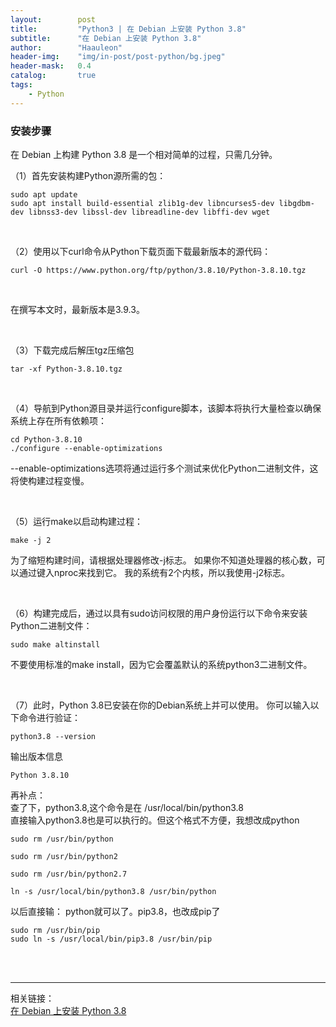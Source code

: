 ```yaml
---
layout:        post
title:         "Python3 | 在 Debian 上安装 Python 3.8"
subtitle:      "在 Debian 上安装 Python 3.8"
author:        "Haauleon"
header-img:    "img/in-post/post-python/bg.jpeg"
header-mask:   0.4
catalog:       true
tags:
    - Python
---
```


### 安装步骤
在 Debian 上构建 Python 3.8 是一个相对简单的过程，只需几分钟。      

（1）首先安装构建Python源所需的包：     
```
sudo apt update 
sudo apt install build-essential zlib1g-dev libncurses5-dev libgdbm-dev libnss3-dev libssl-dev libreadline-dev libffi-dev wget
```

<br>

（2）使用以下curl命令从Python下载页面下载最新版本的源代码：       
```
curl -O https://www.python.org/ftp/python/3.8.10/Python-3.8.10.tgz
```

<br>

在撰写本文时，最新版本是3.9.3。    

<br>

（3）下载完成后解压tgz压缩包      
```
tar -xf Python-3.8.10.tgz
```

<br>

（4）导航到Python源目录并运行configure脚本，该脚本将执行大量检查以确保系统上存在所有依赖项：     
```
cd Python-3.8.10 
./configure --enable-optimizations
```
--enable-optimizations选项将通过运行多个测试来优化Python二进制文件，这将使构建过程变慢。

<br>

（5）运行make以启动构建过程：    
```
make -j 2
```
为了缩短构建时间，请根据处理器修改-j标志。 如果你不知道处理器的核心数，可以通过键入nproc来找到它。 我的系统有2个内核，所以我使用-j2标志。

<br>

（6）构建完成后，通过以具有sudo访问权限的用户身份运行以下命令来安装Python二进制文件：       
```
sudo make altinstall
```
不要使用标准的make install，因为它会覆盖默认的系统python3二进制文件。

<br>

（7）此时，Python 3.8已安装在你的Debian系统上并可以使用。 你可以输入以下命令进行验证：      
```
python3.8 --version
```
输出版本信息     
```
Python 3.8.10
```
再补点：     
查了下，python3.8,这个命令是在 /usr/local/bin/python3.8      
直接输入python3.8也是可以执行的。但这个格式不方便，我想改成python     
```
sudo rm /usr/bin/python

sudo rm /usr/bin/python2

sudo rm /usr/bin/python2.7

ln -s /usr/local/bin/python3.8 /usr/bin/python
```
以后直接输： python就可以了。pip3.8，也改成pip了       
```
sudo rm /usr/bin/pip
sudo ln -s /usr/local/bin/pip3.8 /usr/bin/pip
```

<br>
<br>

---

相关链接：    
[在 Debian 上安装 Python 3.8](http://e.betheme.net/zz/553103.html?action=onClick)